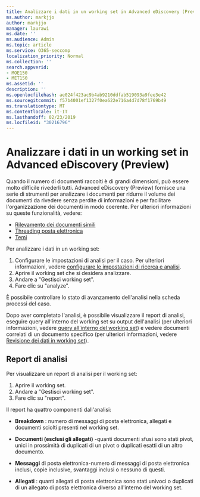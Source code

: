 ```yaml
---
title: Analizzare i dati in un working set in Advanced eDiscovery (Preview)
ms.author: markjjo
author: markjjo
manager: laurawi
ms.date: ''
ms.audience: Admin
ms.topic: article
ms.service: O365-seccomp
localization_priority: Normal
ms.collection: ''
search.appverid:
- MOE150
- MET150
ms.assetid: ''
description: ''
ms.openlocfilehash: ae024f423ac9b4ab9210ddfab519093a9fee3e42
ms.sourcegitcommit: f57b4001ef1327f0ea622e716a4d7d78f1769b49
ms.translationtype: MT
ms.contentlocale: it-IT
ms.lasthandoff: 02/23/2019
ms.locfileid: "30216796"
---
```

# <a name="analyze-data-in-a-working-set-in-advanced-ediscovery-preview"></a>Analizzare i dati in un working set in Advanced eDiscovery (Preview)

Quando il numero di documenti raccolti è di grandi dimensioni, può essere molto difficile rivederli tutti. Advanced eDiscovery (Preview) fornisce una serie di strumenti per analizzare i documenti per ridurre il volume dei documenti da rivedere senza perdite di informazioni e per facilitare l'organizzazione dei documenti in modo coerente. Per ulteriori informazioni su queste funzionalità, vedere:

- [Rilevamento dei documenti simili](near-duplicates.md)
- [Threading posta elettronica](email-threading.md)
- [Temi](themes.md)

Per analizzare i dati in un working set:

1. Configurare le impostazioni di analisi per il caso. Per ulteriori informazioni, vedere [configurare le impostazioni di ricerca e analisi](configure-search-analytics-settings.md).
2. Aprire il working set che si desidera analizzare.
3. Andare a "Gestisci working set".
4. Fare clic su "analyze".

È possibile controllare lo stato di avanzamento dell'analisi nella scheda processi del caso.

 Dopo aver completato l'analisi, è possibile visualizzare il report di analisi, eseguire query all'interno del working set su output dell'analisi (per ulteriori informazioni, vedere [query all'interno del working set](working-set-search.md)) e vedere documenti correlati di un documento specifico (per ulteriori informazioni, vedere [ Revisione dei dati in working set](reviewing-data-in-working-set.md)).

## <a name="analytics-report"></a>Report di analisi

Per visualizzare un report di analisi per il working set:

1. Aprire il working set.
2. Andare a "Gestisci working set".
3. Fare clic su "report".

Il report ha quattro componenti dall'analisi:

- **Breakdown** : numero di messaggi di posta elettronica, allegati e documenti sciolti presenti nel working set.

- **Documenti (esclusi gli allegati)** -quanti documenti sfusi sono stati pivot, unici in prossimità di duplicati di un pivot o duplicati esatti di un altro documento.

- **Messaggi** di posta elettronica-numero di messaggi di posta elettronica inclusi, copie inclusive, svantaggi inclusi o nessuno di questi.

- **Allegati** : quanti allegati di posta elettronica sono stati univoci o duplicati di un allegato di posta elettronica diverso all'interno del working set.